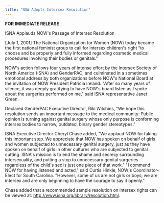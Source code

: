```yaml
---
title: "NOW Adopts Intersex Resolution"
---
```


**FOR IMMEDIATE RELEASE**  
  
ISNA Applauds NOW's Passage of Intersex Resolution  
  
[July 1, 2001] The National Organization for Women (NOW) today became the first national feminist group to call for intersex children's right "to choose and be properly and fully informed regarding cosmetic medical procedures involving their bodies or genitals."  
  
NOW's action follows four years of intense effort by the Intersex Society of North America (ISNA) and GenderPAC, and culminated in a sometimes emotional address by both organizations before NOW's National Board at the invitation of NOW President Patricia Ireland. "After so many years of silence, it was deeply gratifying to have NOW's board listen as I spoke about the surgeries performed on me," said ISNA representative Janet Green.  
  
Declared GenderPAC Executive Director, Riki Wilchins, "We hope this resolution sends an important message to the medical community: Public opinion is turning against genital surgery whose only purpose is conforming intersex bodies to narrow, outdated, binary gender stereotypes."  
  
ISNA Executive Director Cheryl Chase added, "We applaud NOW for taking this important step. We appreciate that NOW has spoken on behalf of girls and women subjected to unnecessary genital surgery, just as they have spoken on behalf of girls in other cultures who are subjected to genital cutting. ISNA's mission is to end the shame and secrecy surrounding intersexuality, and putting a stop to unnecessary genital surgeries regardless of the child's sex is just one piece of that work." "I commend NOW for having listened and acted," said Curtis Hinkle, NOW's Coordinator-Elect for South Carolina. "However, some of us are not girls or boys; we are intersex and are only beginning to have the courage to say it openly."  
  
Chase added that a recommended sample resolution on intersex rights can be viewed at: <http://www.isna.org/library/resolution.html>.  
  
###